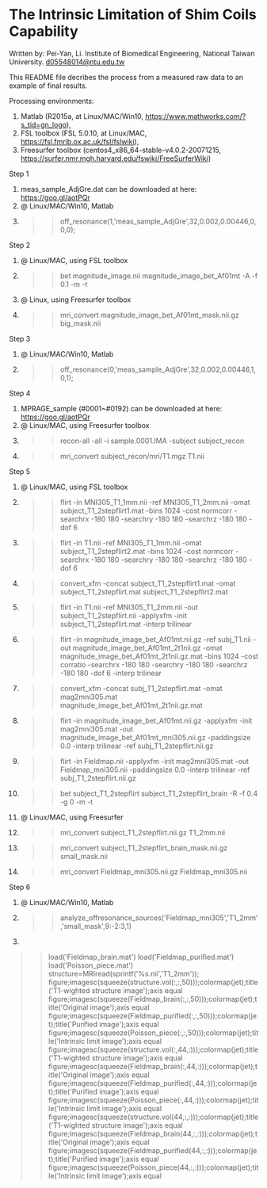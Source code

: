 # The Intrinsic Limitation of Shim Coils Capability

Written by:
Pei-Yan, Li.
Institute of Biomedical Engineering, 
National Taiwan University.
d05548014@ntu.edu.tw

This README file decribes the process from a measured raw data to an example of final results.

Processing environments: 
1. Matlab (R2015a, at Linux/MAC/Win10, https://www.mathworks.com/?s_tid=gn_logo), 
2. FSL toolbox (FSL 5.0.10, at Linux/MAC, https://fsl.fmrib.ox.ac.uk/fsl/fslwiki), 
3. Freesurfer toolbox (centos4_x86_64-stable-v4.0.2-20071215, https://surfer.nmr.mgh.harvard.edu/fswiki/FreeSurferWiki)

Step 1
1. meas_sample_AdjGre.dat can be downloaded at here: https://goo.gl/aotPQr
2. @ Linux/MAC/Win10, Matlab
3. >> off_resonance(1,'meas_sample_AdjGre',32,0.002,0.00446,0,0,0); 

Step 2
1. @ Linux/MAC, using FSL toolbox
2. >> bet magnitude_image.nii magnitude_image_bet_Af01mt -A -f 0.1 -m -t
3. @ Linux, using Freesurfer toolbox
4. >> mri_convert magnitude_image_bet_Af01mt_mask.nii.gz big_mask.nii

Step 3
1. @ Linux/MAC/Win10, Matlab
2. >> off_resonance(0,'meas_sample_AdjGre',32,0.002,0.00446,1,0,1);

Step 4
1. MPRAGE_sample (#0001~#0192) can be downloaded at here: https://goo.gl/aotPQr
2. @ Linux/MAC, using Freesurfer toolbox
3. >> recon-all -all -i sample.0001.IMA -subject subject_recon
4. >> mri_convert subject_recon/mri/T1.mgz T1.nii

Step 5
1. @ Linux/MAC, using FSL toolbox
2. >> flirt -in MNI305_T1_1mm.nii -ref MNI305_T1_2mm.nii -omat subject_T1_2stepflirt1.mat -bins 1024 -cost normcorr -searchrx -180 180 -searchry -180 180 -searchrz -180 180 -dof 6
3. >> flirt -in T1.nii -ref MNI305_T1_1mm.nii -omat subject_T1_2stepflirt2.mat -bins 1024 -cost normcorr -searchrx -180 180 -searchry -180 180 -searchrz -180 180 -dof 6
4. >> convert_xfm -concat subject_T1_2stepflirt1.mat -omat subject_T1_2stepflirt.mat subject_T1_2stepflirt2.mat
5. >> flirt -in T1.nii -ref MNI305_T1_2mm.nii -out subject_T1_2stepflirt.nii -applyxfm -init subject_T1_2stepflirt.mat -interp trilinear
6. >> flirt -in magnitude_image_bet_Af01mt.nii.gz -ref subj_T1.nii -out magnitude_image_bet_Af01mt_2t1nii.gz -omat magnitude_image_bet_Af01mt_2t1nii.gz.mat -bins 1024 -cost corratio -searchrx -180 180 -searchry -180 180 -searchrz -180 180 -dof 6 -interp trilinear
7. >> convert_xfm -concat subj_T1_2stepflirt.mat -omat mag2mni305.mat magnitude_image_bet_Af01mt_2t1nii.gz.mat
8. >> flirt -in magnitude_image_bet_Af01mt.nii.gz -applyxfm -init mag2mni305.mat -out magnitude_image_bet_Af01mt_mni305.nii.gz -paddingsize 0.0 -interp trilinear -ref subj_T1_2stepflirt.nii.gz
9. >> flirt -in Fieldmap.nii -applyxfm -init mag2mni305.mat -out Fieldmap_mni305.nii -paddingsize 0.0 -interp trilinear -ref subj_T1_2stepflirt.nii.gz
10. >> bet subject_T1_2stepflirt subject_T1_2stepflirt_brain -R -f 0.4 -g 0 -m -t
11. @ Linux/MAC, using Freesurfer
12. >> mri_convert subject_T1_2stepflirt.nii.gz T1_2mm.nii
13. >> mri_convert subject_T1_2stepflirt_brain_mask.nii.gz small_mask.nii
14. >> mri_convert Fieldmap_mni305.nii.gz Fieldmap_mni305.nii


Step 6
1. @ Linux/MAC/Win10, Matlab
2. >> analyze_offresonance_sources('Fieldmap_mni305','T1_2mm','small_mask',9:-2:3,1)
3. 
>> load('Fieldmap_brain.mat')
>> load('Fieldmap_purified.mat')
>> load('Poisson_piece.mat')
>> structure=MRIread(sprintf('%s.nii','T1_2mm'));
>> figure;imagesc(squeeze(structure.vol(:,:,50)));colormap(jet);title('T1-wighted structure image');axis equal
>> figure;imagesc(squeeze(Fieldmap_brain(:,:,50)));colormap(jet);title('Original image');axis equal
>> figure;imagesc(squeeze(Fieldmap_purified(:,:,50)));colormap(jet);title('Purified image');axis equal
>> figure;imagesc(squeeze(Poisson_piece(:,:,50)));colormap(jet);title('Intrinsic limit image');axis equal
>> figure;imagesc(squeeze(structure.vol(:,44,:)));colormap(jet);title('T1-wighted structure image');axis equal
>> figure;imagesc(squeeze(Fieldmap_brain(:,44,:)));colormap(jet);title('Original image');axis equal
>> figure;imagesc(squeeze(Fieldmap_purified(:,44,:)));colormap(jet);title('Purified image');axis equal
>> figure;imagesc(squeeze(Poisson_piece(:,44,:)));colormap(jet);title('Intrinsic limit image');axis equal
>> figure;imagesc(squeeze(structure.vol(44,:,:)));colormap(jet);title('T1-wighted structure image');axis equal
>> figure;imagesc(squeeze(Fieldmap_brain(44,:,:)));colormap(jet);title('Original image');axis equal
>> figure;imagesc(squeeze(Fieldmap_purified(44,:,:)));colormap(jet);title('Purified image');axis equal
>> figure;imagesc(squeeze(Poisson_piece(44,:,:)));colormap(jet);title('Intrinsic limit image');axis equal
